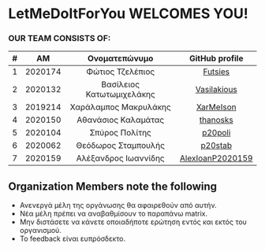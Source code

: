 # LetMeDoItForYou WELCOMES YOU!

### OUR TEAM CONSISTS OF:
| # | ΑΜ | Ονοματεπώνυμο | GitHub profile |
| :--: | :--: | :--: | :--: |
| 1 | 2020174 | Φώτιος Τζελέπιος | [Futsies](https://github.com/Futsies) |
| 2 | 2020132 | Βασίλειος Κατωτωμιχελάκης | [Vasilakious](https://github.com/Vasilakious) |
| 3 | 2019214 | Χαράλαμπος Μακρυλάκης | [XarMeIson](https://github.com/Xar-Me-Ison) |
| 4 | 2020150 | Αθανάσιος Καλαμάτας | [thanosks](https://github.com/thanosks) |
| 5 | 2020104 | Σπύρος Πολίτης | [p20poli](https://github.com/p20poli) |
| 6 | 2020062 | Θεόδωρος Σταμπουλής | [p20stab](https://github.com/p20stab) |
| 7 | 2020159 | Αλέξανδρος Ιωαννίδης | [AlexIoanP2020159](https://github.com/AlexIoanP2020159) |

## Organization Members note the following
  * Ανενεργά μέλη της οργάνωσης θα αφαιρεθούν από αυτήν.
  * Νέα μέλη πρέπει να αναβαθμίσουν το παραπάνω matrix.
  * Μην διστάσετε να κάνετε οποιαδήποτε ερώτηση εντός και εκτός του οργανισμού.
  * Το feedback είναι ευπρόσδεκτο.
  
